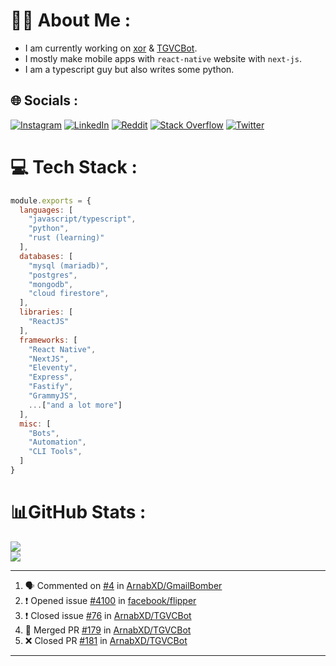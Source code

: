 # 🧑‍💻 About Me :
* I am currently working on [xor](https://github.com/xorgram/xor) & [TGVCBot](https://github.com/ArnabXD/TGVCBot).
* I mostly make mobile apps with `react-native` website with `next-js`.
* I am a typescript guy but also writes some python.

## 🌐 Socials :
[![Instagram](https://img.shields.io/badge/Instagram-%23E4405F.svg?logo=Instagram&logoColor=white)](https://instagram.com/arnabparyali) [![LinkedIn](https://img.shields.io/badge/LinkedIn-%230077B5.svg?logo=linkedin&logoColor=white)](https://linkedin.com/in/arnabparyali) [![Reddit](https://img.shields.io/badge/Reddit-%23FF4500.svg?logo=Reddit&logoColor=white)](https://reddit.com/user/ArnabXD) [![Stack Overflow](https://img.shields.io/badge/-Stackoverflow-FE7A16?logo=stack-overflow&logoColor=white)](https://stackoverflow.com/users/12250600) [![Twitter](https://img.shields.io/badge/Twitter-%231DA1F2.svg?logo=Twitter&logoColor=white)](https://twitter.com/arnabparyali) 

# 💻 Tech Stack :

```js
module.exports = {
  languages: [
    "javascript/typescript",
    "python",
    "rust (learning)"
  ],
  databases: [
    "mysql (mariadb)",
    "postgres",
    "mongodb",
    "cloud firestore",
  ],
  libraries: [
    "ReactJS"
  ],
  frameworks: [
    "React Native",
    "NextJS",
    "Eleventy",
    "Express",
    "Fastify",
    "GrammyJS",
    ...["and a lot more"]
  ],
  misc: [
    "Bots",
    "Automation",
    "CLI Tools",
  ]
}
```

# 📊GitHub Stats :
![](https://github-readme-stats.vercel.app/api?username=ArnabXD&theme=tokyonight&hide_border=false&include_all_commits=false&count_private=false)<br/>
![](https://github-readme-stats.vercel.app/api/top-langs/?username=ArnabXD&theme=tokyonight&hide_border=false&include_all_commits=false&count_private=false&layout=compact)

---

<!--START_SECTION:activity-->
1. 🗣 Commented on [#4](https://github.com/ArnabXD/GmailBomber/issues/4) in [ArnabXD/GmailBomber](https://github.com/ArnabXD/GmailBomber)
2. ❗️ Opened issue [#4100](https://github.com/facebook/flipper/issues/4100) in [facebook/flipper](https://github.com/facebook/flipper)
3. ❗️ Closed issue [#76](https://github.com/ArnabXD/TGVCBot/issues/76) in [ArnabXD/TGVCBot](https://github.com/ArnabXD/TGVCBot)
4. 🎉 Merged PR [#179](https://github.com/ArnabXD/TGVCBot/pull/179) in [ArnabXD/TGVCBot](https://github.com/ArnabXD/TGVCBot)
5. ❌ Closed PR [#181](https://github.com/ArnabXD/TGVCBot/pull/181) in [ArnabXD/TGVCBot](https://github.com/ArnabXD/TGVCBot)
<!--END_SECTION:activity-->

---
